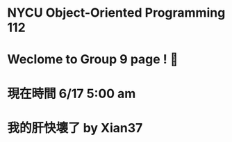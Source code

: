 # NYCU Object-Oriented Programming 112
# Weclome to Group 9 page ! 🙌
# 現在時間 6/17 5:00 am
# 我的肝快壞了 by Xian37
